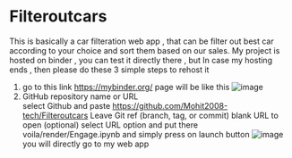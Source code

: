 # Filteroutcars
This is basically a car filteration web app , that can be filter out best car according to your choice and sort them based on our sales.
My project is hosted on binder , you can test it directly there , but 
In case my hosting ends , then please do these 3 simple steps to rehost it 
1.  go to this link    https://mybinder.org/
    page will be like this
 ![image](https://user-images.githubusercontent.com/83158393/170828192-a99bb24b-0332-4ae9-93c2-6f77e26f3c4b.png)
2.  GitHub repository name or URL    
    select Github and paste https://github.com/Mohit2008-tech/Filteroutcars
    Leave Git ref (branch, tag, or commit) blank
    URL to open (optional) 
    select URL option and put there 
    voila/render/Engage.ipynb
    and simply press on launch button
    ![image](https://user-images.githubusercontent.com/83158393/170828319-ca6da18a-e711-4c46-8f66-caafe044bcb0.png)
you will directly go to my web app 
